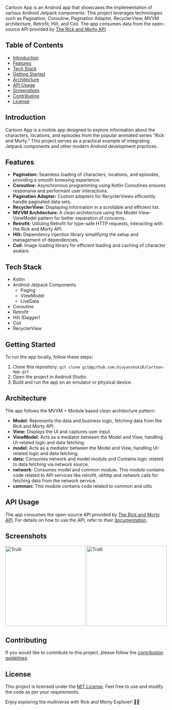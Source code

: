 Cartoon App is an Android app that showcases the implementation of various Android Jetpack components. This project leverages technologies such as Pagination, Coroutine, Pagination Adapter, RecyclerView, MVVM architecture, Retrofit, Hilt, and Coil. The app consumes data from the open-source API provided by [The Rick and Morty API](https://rickandmortyapi.com/).

## Table of Contents

- [Introduction](#introduction)
- [Features](#features)
- [Tech Stack](#tech-stack)
- [Getting Started](#getting-started)
- [Architecture](#architecture)
- [API Usage](#api-usage)
- [Screenshots](#screenshots)
- [Contributing](#contributing)
- [License](#license)

## Introduction

Cartoon App is a mobile app designed to explore information about the characters, locations, and episodes from the popular animated series "Rick and Morty." This project serves as a practical example of integrating Jetpack components and other modern Android development practices.

## Features

- **Pagination:** Seamless loading of characters, locations, and episodes, providing a smooth browsing experience.
- **Coroutine:** Asynchronous programming using Kotlin Coroutines ensures responsive and performant user interactions.
- **Pagination Adapter:** Custom adapters for RecyclerViews efficiently handle paginated data sets.
- **RecyclerView:** Displaying information in a scrollable and efficient list.
- **MVVM Architecture:** A clean architecture using the Model-View-ViewModel pattern for better separation of concerns.
- **Retrofit:** Utilizing Retrofit for type-safe HTTP requests, interacting with the Rick and Morty API.
- **Hilt:** Dependency injection library simplifying the setup and management of dependencies.
- **Coil:** Image loading library for efficient loading and caching of character avatars.

## Tech Stack

- Kotlin
- Android Jetpack Components
  - Paging
  - ViewModel
  - LiveData
- Coroutine
- Retrofit
- Hilt (Dagger)
- Coil
- RecyclerView

## Getting Started

To run the app locally, follow these steps:

1. Clone this repository: `git clone git@github.com:divyanshuk10/Cartoon-App.git`
2. Open the project in Android Studio.
3. Build and run the app on an emulator or physical device.

## Architecture

The app follows the MVVM + Module based clean architecture pattern:

- **Model:** Represents the data and business logic, fetching data from the Rick and Morty API.
- **View:** Displays the UI and captures user input.
- **ViewModel:** Acts as a mediator between the Model and View, handling UI-related logic and data fetching.
- **model:** Acts as a mediator between the Model and View, handling UI-related logic and data fetching.
- **data:** Consumes network and model module and Contains logic related to data fetching via network source.
- **network:** Consumes model and common module. This module contains code related to API services like retrofit, okhttp and network calls for fetching data from the network service.
- **common:** This module contains code related to common and utils

## API Usage

The app consumes the open-source API provided by [The Rick and Morty API](https://rickandmortyapi.com/). For details on how to use the API, refer to their [documentation](https://rickandmortyapi.com/documentation/).

## Screenshots

<img src="https://github.com/divyanshuk10/Cartoon-App/assets/19980597/9485dcb4-634e-49ed-909c-4624ca4a1aa9" alt="Trulli" width="250" >

<img src="https://github.com/divyanshuk10/Cartoon-App/assets/19980597/f80cf61d-a716-4404-88c4-cbb2a82da2b7" alt="Trulli" width="250" >

## Contributing

If you would like to contribute to this project, please follow the [contribution guidelines](CONTRIBUTING.md).

## License

This project is licensed under the [MIT License](LICENSE). Feel free to use and modify the code as per your requirements.

Enjoy exploring the multiverse with Rick and Morty Explorer! 🚀🌌
